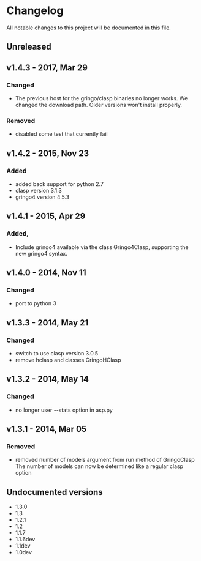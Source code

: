 # Changelog
All notable changes to this project will be documented in this file.

## Unreleased

## v1.4.3 - 2017, Mar 29
### Changed
- The previous host for the gringo/clasp binaries no longer works.
  We changed the download path. Older versions won't install properly.
### Removed
- disabled some test that currently fail

## v1.4.2 - 2015, Nov 23
### Added
- added back support for python 2.7
- clasp version 3.1.3
- gringo4 version 4.5.3

## v1.4.1 - 2015, Apr 29
### Added,
- Include gringo4 available via the class Gringo4Clasp,
  supporting the new gringo4 syntax.
  
## v1.4.0 - 2014, Nov 11
### Changed
- port to python 3
 
## v1.3.3 -	2014, May 21
### Changed
- switch to use clasp version 3.0.5
- remove hclasp and classes GringoHClasp

## v1.3.2 - 2014, May 14
### Changed
- no longer user --stats option in asp.py

## v1.3.1 -	2014, Mar 05
### Removed
- removed number of models argument from run method of GringoClasp
  The number of models can now be determined like a regular clasp option
  
## Undocumented versions
- 1.3.0
- 1.3
- 1.2.1
- 1.2
- 1.1.7
- 1.1.6dev 	
- 1.1dev 	
- 1.0dev
